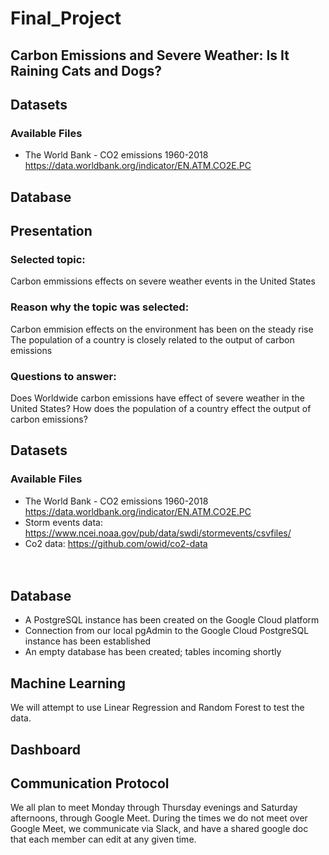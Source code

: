 # Final_Project
## Carbon Emissions and Severe Weather: Is It Raining Cats and Dogs?


## Datasets
  ### Available Files
  - The World Bank - CO2 emissions 1960-2018 https://data.worldbank.org/indicator/EN.ATM.CO2E.PC



## Database

## Presentation

### Selected topic: 
Carbon emmissions effects on severe weather events in the United States

### Reason why the topic was selected: 
Carbon emmision effects on the environment has been on the steady rise
The population of a country is closely related to the output of carbon emissions

### Questions to answer:              
Does Worldwide carbon emissions have effect of severe weather in the United States?
How does the population of a country effect the output of carbon emissions?

## Datasets
  ### Available Files
  - The World Bank - CO2 emissions 1960-2018 https://data.worldbank.org/indicator/EN.ATM.CO2E.PC
  - Storm events data: https://www.ncei.noaa.gov/pub/data/swdi/stormevents/csvfiles/ 
  - Co2 data: https://github.com/owid/co2-data </br></br></br>


## Database
  
- A PostgreSQL instance has been created on the Google Cloud platform
- Connection from our local pgAdmin to the Google Cloud PostgreSQL instance has been established
- An empty database has been created; tables incoming shortly




## Machine Learning



We will attempt to use Linear Regression and Random Forest to test the data.



## Dashboard





## Communication Protocol

We all plan to meet Monday through Thursday evenings and Saturday afternoons, through Google Meet. During the times we do not meet over Google Meet, we communicate via Slack, and have a shared google doc that each member can edit at any given time.

